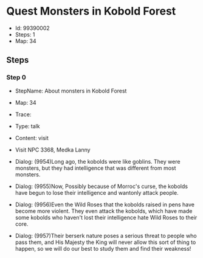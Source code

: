 # Quest Monsters in Kobold Forest

- Id: 99390002
- Steps: 1
- Map: 34

## Steps

### Step 0
- StepName:  About monsters in Kobold Forest
- Map:  34
- Trace:  
- Type:  talk
- Content:  visit
- Visit NPC 3368, Medka Lanny

- Dialog: (9954)Long ago, the kobolds were like goblins. They were monsters, but they had intelligence that was different from most monsters.
- Dialog: (9955)Now, Possibly because of Morroc's curse, the kobolds have begun to lose their intelligence and wantonly attack people.
- Dialog: (9956)Even the Wild Roses that the kobolds raised in pens have become more violent. They even attack the kobolds, which have made some kobolds who haven't lost their intelligence hate Wild Roses to their core.
- Dialog: (9957)Their berserk nature poses a serious threat to people who pass them, and His Majesty the King will never allow this sort of thing to happen, so we will do our best to study them and find their weakness! 


